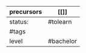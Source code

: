 | precursors | [[]]      |
| ---------- | --------- |
| status:    | #tolearn  |
| #tags      |           |
| level      | #bachelor |
